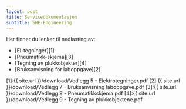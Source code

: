 ```yaml
---
layout: post
title: Servicedokumentasjon
subtitle: SHE-Engineering
---
```


Her finner du lenker til nedlasting av:
*  [El-tegninger][1]
*  [Pneumatikk-skjema][3]
*  [Tegning av plukkobjekter][4]
*  [Bruksanvisning for laboppgave][2]



[1]:{{ site.url }}/download/Vedlegg 5 - Elektrotegninger.pdf
[2]:{{ site.url }}/download/Vedlegg 7 - Bruksanvisning laboppgave.pdf
[3]:{{ site.url }}/download/Vedlegg 8 - Pneumatikkskjema.pdf
[4]:{{ site.url }}/download/Vedlegg 9 - Tegning av plukkobjektene.pdf
